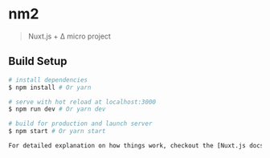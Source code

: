 # nm2

> Nuxt.js + Δ micro project

## Build Setup

``` bash
# install dependencies
$ npm install # Or yarn

# serve with hot reload at localhost:3000
$ npm run dev # Or yarn dev

# build for production and launch server
$ npm start # Or yarn start

For detailed explanation on how things work, checkout the [Nuxt.js docs](https://github.com/nuxt/nuxt.js).

